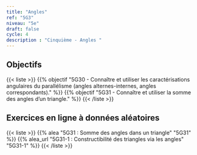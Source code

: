 ```yaml
---
title: "Angles"
ref: "5G3"
niveau: "5e"
draft: false
cycle: 4
description : "Cinquième - Angles "
---
```



<h2 class="ui horizontal divider header">Objectifs</h2>

{{< liste >}}
	{{% objectif "5G30 - Connaître et utiliser les caractérisations angulaires du parallélisme (angles alternes-internes, angles correspondants)." %}}
	{{% objectif "5G31 - Connaître et utiliser la somme des angles d’un triangle." %}}
{{< /liste >}}

<div class="ui hidden divider"></div>
<div class="ui hidden divider"></div>

 <h2 class="ui horizontal divider header">Exercices en ligne à données aléatoires</h2>

{{< liste >}}
	{{% alea "5G31 : Somme des angles dans un triangle" "5G31" %}}
	{{% alea_url "5G31-1 : Constructibilité des triangles via les angles" "5G31-1" %}}
{{< /liste >}}

<div class="ui hidden divider"></div>
<div class="ui hidden divider"></div>
<!--
<h2 class="ui horizontal divider header">Compléments numériques</h2>
{{< liste >}}
	{{% youtube "N10 : Le système de numération décimal (vidéo de Jean-Yves Labouche)" "UudfsVP17Jk" %}}
	{{% youtube "N12 : Multiplier un entier par 100 (vidéo de Christophe Bringard)" "LR_ZwBNZVmg" %}}
	{{% url "N12 : Glisse-nombre - Multiplier ou diviser par 10, 100 ou 1 000 (outil développé par Arnaud Durand)" "https://mathix.org/glisse-nombre/index.html" %}}
	{{% url "Polypad (manipuler les fractions)" "https://mathigon.org/polypad" %}}
{{< /liste >}}
<div class="ui hidden divider"></div>
<div class="ui hidden divider"></div>
<h2 class="ui horizontal divider header">Corrections</h2>
{{< liste >}}
	{{% pdf-corr "Mise en route N1 : Numérations et fractions" 6N1 %}}
	{{% pdf-corr "Entrainement N10 : Connaitre le système décimal" "6N10" %}}
	{{% pdf-corr "Entrainement N11 : Comparer, ranger, encadrer, repérer des grands nombres entiers" "6N11" %}}
	{{% pdf-corr "Entrainement N12-N13 : Multiplier un entier par 10, 100, 1 000 et convertir (déca à kilo)" "6N12-N13" %}}
	{{% pdf-corr "Entrainement N12-N13 BIS : Multiplier un entier par 10, 100, 1 000 et convertir (déca à kilo)" "6N12-N13v2" %}}
	{{% pdf-corr "Entrainement N12-N13 TER : Multiplier un entier par 10, 100, 1 000 et convertir (déca à kilo)" "6N12-N13v3" %}}
	{{% pdf-corr "Entrainement N14 : Comprendre et utiliser la notion de fraction dans des cas simples." "6N14" %}}
{{< /liste >}}
 -->

